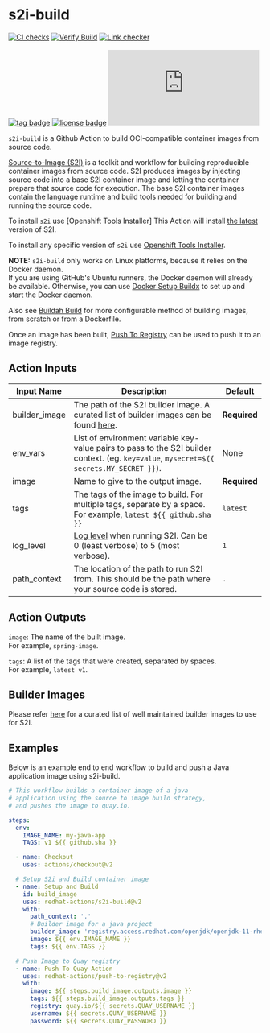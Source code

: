 # s2i-build
[![CI checks](https://github.com/redhat-actions/s2i-build/workflows/CI%20checks/badge.svg)](https://github.com/redhat-actions/s2i-build/actions?query=workflow%3A%22CI+checks%22)
[![Verify Build](https://github.com/redhat-actions/s2i-build/workflows/Verify%20Build/badge.svg)](https://github.com/redhat-actions/s2i-build/actions?query=workflow%3A%22Verify+Build%22)
[![Link checker](https://github.com/redhat-actions/s2i-build/workflows/Link%20checker/badge.svg)](https://github.com/redhat-actions/s2i-build/actions?query=workflow%3A%22Link+checker%22)
<br></br>
[![tag badge](https://img.shields.io/github/v/tag/redhat-actions/s2i-build)](https://github.com/redhat-actions/s2i-build/tags)
[![license badge](https://img.shields.io/github/license/redhat-actions/s2i-build)](./LICENSE)
[![size badge](https://img.shields.io/github/size/redhat-actions/s2i-build/dist/index.js)](./dist)

`s2i-build` is a Github Action to build OCI-compatible container images from source code.

[Source-to-Image (S2I)](https://github.com/openshift/source-to-image) is a toolkit and workflow for building reproducible
container images from source code.
S2I produces images by injecting source code into a base S2I container image
and letting the container prepare that source code for execution. The base
S2I container images contain the language runtime and build tools needed for
building and running the source code.

To install `s2i` use [Openshift Tools Installer]
This Action will install [the latest](https://github.com/openshift/source-to-image/releases/tag/v1.3.1) version of S2I.

To install any specific version of `s2i` use [Openshift Tools Installer](https://github.com/marketplace/actions/openshift-client-installer).

**NOTE:**
`s2i-build` only works on Linux platforms, because it relies on the Docker daemon.<br>
If you are using GitHub's Ubuntu runners, the Docker daemon will already be available.
Otherwise, you can use [Docker Setup Buildx](https://github.com/marketplace/actions/docker-setup-buildx) to set up and start the Docker daemon.

Also see [Buildah Build](https://github.com/marketplace/actions/buildah-build) for more configurable method of building images, from scratch or from a Dockerfile.

Once an image has been built, [Push To Registry](https://github.com/marketplace/actions/push-to-registry) can be used to push it to an image registry.

<a id="action-inputs"></a>

## Action Inputs

| Input Name | Description | Default |
| ---------- | ----------- | ------- |
| builder_image | The path of the S2I builder image. A curated list of builder images can be found [here](./builder-images.md). | **Required**
| env_vars | List of environment variable key-value pairs to pass to the S2I builder context. (eg. `key=value`, `mysecret=${{ secrets.MY_SECRET }}`). | None
| image | Name to give to the output image. | **Required**
| tags | The tags of the image to build. For multiple tags, separate by a space. For example, `latest ${{ github.sha }}` | `latest`
| log_level | [Log level](https://github.com/openshift/source-to-image/blob/master/docs/cli.md#log-levels) when running S2I. Can be 0 (least verbose) to 5 (most verbose). | `1`
| path_context | The location of the path to run S2I from. This should be the path where your source code is stored. | `.`

<a id="outputs"></a>

## Action Outputs

`image`: The name of the built image.<br>
For example, `spring-image`.

`tags`: A list of the tags that were created, separated by spaces.<br>
For example, `latest v1`.

## Builder Images

Please refer [here](./builder-images.md) for a curated list of well maintained builder images to use for S2I.

## Examples

Below is an example end to end workflow to build and push a Java application image using s2i-build.

```yaml
# This workflow builds a container image of a java
# application using the source to image build strategy,
# and pushes the image to quay.io.

steps:
  env:
    IMAGE_NAME: my-java-app
    TAGS: v1 ${{ github.sha }}

  - name: Checkout
    uses: actions/checkout@v2

  # Setup S2i and Build container image
  - name: Setup and Build
    id: build_image
    uses: redhat-actions/s2i-build@v2
    with:
      path_context: '.'
      # Builder image for a java project
      builder_image: 'registry.access.redhat.com/openjdk/openjdk-11-rhel7'
      image: ${{ env.IMAGE_NAME }}
      tags: ${{ env.TAGS }}

  # Push Image to Quay registry
  - name: Push To Quay Action
    uses: redhat-actions/push-to-registry@v2
    with:
      image: ${{ steps.build_image.outputs.image }}
      tags: ${{ steps.build_image.outputs.tags }}
      registry: quay.io/${{ secrets.QUAY_USERNAME }}
      username: ${{ secrets.QUAY_USERNAME }}
      password: ${{ secrets.QUAY_PASSWORD }}
```
